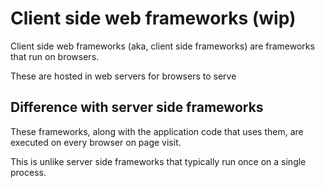 
# Client side web frameworks (wip)

Client side web frameworks (aka, client side frameworks) are frameworks that run on browsers.

These are hosted in web servers for browsers to serve

## Difference with server side frameworks

These frameworks, along with the application code that uses them,
are executed on every browser on page visit.

This is unlike server side frameworks that typically run once on a single process.
